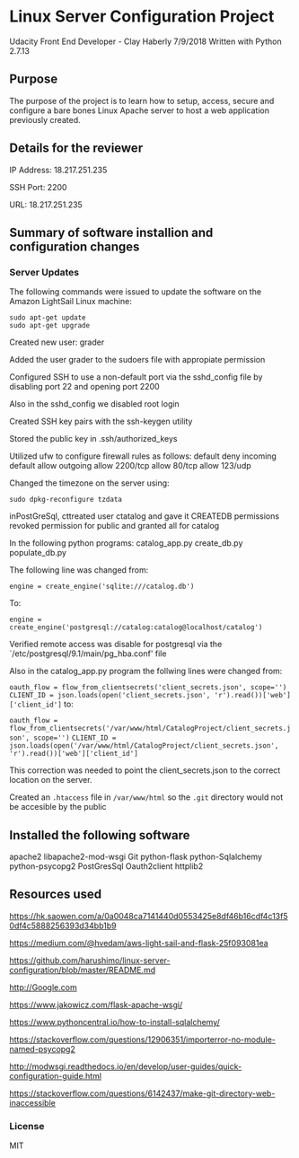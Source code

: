 # Linux Server Configuration Project

Udacity Front End Developer - Clay Haberly 7/9/2018
Written with Python 2.7.13

## Purpose

The purpose of the project is to learn how to setup, access, secure and configure a bare bones Linux Apache server to host a web application previously created.

## Details for the reviewer

IP Address: 18.217.251.235

SSH Port: 2200

URL: 18.217.251.235

## Summary of software installion and configuration changes

### Server Updates

The following commands were issued to update the software on the Amazon LightSail Linux machine:

```
sudo apt-get update
sudo apt-get upgrade
```

Created new user: grader

Added the user grader to the sudoers file with appropiate permission

Configured SSH to use a non-default port via the sshd_config file by disabling port 22 and opening port 2200

Also in the sshd_config we disabled root login

Created SSH key pairs with the ssh-keygen utility

Stored the public key in .ssh/authorized_keys

Utilized ufw to configure firewall rules as follows:
default deny incoming
default allow outgoing
allow 2200/tcp
allow 80/tcp
allow 123/udp

Changed the timezone on the server using:
```
sudo dpkg-reconfigure tzdata
```
inPostGreSql, cttreated user ctatalog and gave it CREATEDB permissions
revoked permission for public and granted all for catalog


In the following python programs:
catalog_app.py
create_db.py
populate_db.py

The following line was changed from:

`engine = create_engine('sqlite:///catalog.db')`

To:

`engine = create_engine('postgresql://catalog:catalog@localhost/catalog')`


Verified remote access was disable for postgresql via the `/etc/postgresql/9.1/main/pg_hba.conf' file


Also in the catalog_app.py program the follwing lines were changed from:

`oauth_flow = flow_from_clientsecrets('client_secrets.json', scope='')`
`CLIENT_ID = json.loads(open('client_secrets.json', 'r').read())['web']['client_id']`
to:

`oauth_flow = flow_from_clientsecrets('/var/www/html/CatalogProject/client_secrets.json', scope='')`
`CLIENT_ID = json.loads(open('/var/www/html/CatalogProject/client_secrets.json', 'r').read())['web']['client_id']`

This correction was needed to point the client_secrets.json to the correct location on the server.

Created an `.htaccess` file in `/var/www/html` so the `.git` directory would not be accesible by the public

## Installed the following software

apache2
libapache2-mod-wsgi
Git
python-flask
python-Sqlalchemy
python-psycopg2
PostGresSql
Oauth2client
httplib2

## Resources used

https://hk.saowen.com/a/0a0048ca7141440d0553425e8df46b16cdf4c13f50df4c5888256393d34bb1b9

https://medium.com/@hvedam/aws-light-sail-and-flask-25f093081ea

https://github.com/harushimo/linux-server-configuration/blob/master/README.md

http://Google.com

https://www.jakowicz.com/flask-apache-wsgi/

https://www.pythoncentral.io/how-to-install-sqlalchemy/

https://stackoverflow.com/questions/12906351/importerror-no-module-named-psycopg2

http://modwsgi.readthedocs.io/en/develop/user-guides/quick-configuration-guide.html

https://stackoverflow.com/questions/6142437/make-git-directory-web-inaccessible

### License

MIT
